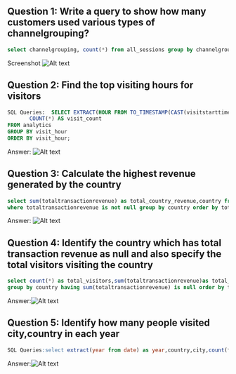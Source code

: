 ## Question 1: Write a query to show how many customers used various types of channelgrouping?
```SQL
select channelgrouping, count(*) from all_sessions group by channelgrouping
```
Screenshot 
![Alt text](https://github.com/vangalasusmi/SQL-Project/assets/9608114/c965c656-73da-4875-b858-a258a92b48eb)
## Question 2: Find the top visiting hours for visitors
``` SQL
SQL Queries:  SELECT EXTRACT(HOUR FROM TO_TIMESTAMP(CAST(visitstarttime AS integer))) AS visit_hour,
       COUNT(*) AS visit_count
FROM analytics
GROUP BY visit_hour
ORDER BY visit_hour;
```
Answer:
![Alt text](https://github.com/vangalasusmi/SQL-Project/assets/9608114/49729af7-ed6d-4f99-84ad-86c440f69358)

## Question 3: Calculate the highest revenue generated by the country
``` SQL
select sum(totaltransactionrevenue) as total_country_revenue,country from all_sessions 
where totaltransactionrevenue is not null group by country order by total_country_revenue desc
```
Answer:
![Alt text](https://github.com/vangalasusmi/SQL-Project/assets/9608114/e8de8efe-0d87-4e9c-8a27-83d98bb1ce24)

## Question 4: Identify the country which has total transaction revenue as null and also specify the total visitors visiting the country
``` SQL
select count(*) as total_visitors,sum(totaltransactionrevenue)as total_revenue, country from all_sessions 
group by country having sum(totaltransactionrevenue) is null order by total_visitors desc 
```
Answer:![Alt text](https://github.com/vangalasusmi/SQL-Project/assets/9608114/904d1b27-5463-4371-a9bc-0a1491e13f3d)

## Question 5: Identify how many people visited city,country in each year
``` SQL
SQL Queries:select extract(year from date) as year,country,city,count(*) from all_sessions group by country,city,year
```
Answer:![Alt text](https://github.com/vangalasusmi/SQL-Project/assets/9608114/247329f3-e124-4841-b135-ae48a5f28356)

